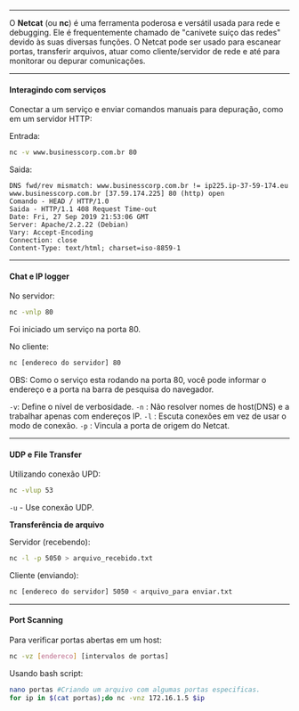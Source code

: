 
---

O **Netcat** (ou **nc**) é uma ferramenta poderosa e versátil usada para rede e debugging. Ele é frequentemente chamado de "canivete suíço das redes" devido às suas diversas funções. O Netcat pode ser usado para escanear portas, transferir arquivos, atuar como cliente/servidor de rede e até para monitorar ou depurar comunicações.

---
#### Interagindo com serviços

Conectar a um serviço e enviar comandos manuais para depuração, como em um servidor HTTP:

Entrada:
```bash
nc -v www.businesscorp.com.br 80
```

Saida:
```
DNS fwd/rev mismatch: www.businesscorp.com.br != ip225.ip-37-59-174.eu
www.businesscorp.com.br [37.59.174.225] 80 (http) open
Comando - HEAD / HTTP/1.0
Saida - HTTP/1.1 408 Request Time-out
Date: Fri, 27 Sep 2019 21:53:06 GMT
Server: Apache/2.2.22 (Debian)
Vary: Accept-Encoding
Connection: close
Content-Type: text/html; charset=iso-8859-1
```

---
#### Chat e IP logger

 No servidor:
```bash
nc -vnlp 80
```
Foi iniciado um serviço na porta 80.

No cliente:
```bash
nc [endereco do servidor] 80
```
OBS: Como o serviço esta rodando na porta 80, você pode informar o endereço e a porta na barra de pesquisa do navegador.

``-v``: Define o nível de verbosidade.
``-n`` : Não resolver nomes de host(DNS) e a trabalhar apenas com endereços IP.
``-l`` : Escuta conexões em vez de usar o modo de conexão.
``-p`` : Vincula a porta de origem do Netcat.

---

#### UDP e File Transfer

Utilizando conexão UPD:
```bash
nc -vlup 53
```

``-u`` - Use conexão UDP.

**Transferência de arquivo**

Servidor (recebendo):
```bash
nc -l -p 5050 > arquivo_recebido.txt
```

Cliente (enviando):
```bash
nc [endereco do servidor] 5050 < arquivo_para enviar.txt
```

---

#### Port Scanning

Para verificar portas abertas em um host:
```bash 
nc -vz [endereco] [intervalos de portas]
```

Usando bash script:
```bash
nano portas #Criando um arquivo com algumas portas especificas.
for ip in $(cat portas);do nc -vnz 172.16.1.5 $ip 
```
